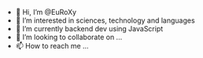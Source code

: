 - 👋 Hi, I’m @EuRoXy
- 👀 I’m interested in sciences, technology and languages
- 🌱 I’m currently backend dev using JavaScript
- 💞️ I’m looking to collaborate on ...
- 📫 How to reach me ...

<!---
EuRoXy/EuRoXy is a ✨ special ✨ repository because its `README.md` (this file) appears on your GitHub profile.
You can click the Preview link to take a look at your changes.
--->
